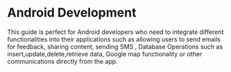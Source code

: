 # Android Development

This guide is perfect for Android developers who need to integrate different functionalities into 
their applications such as allowing users to send emails for feedback, sharing content, sending SMS , 
Database Operations such as insert,update,delete,retrieve data, Google map functionality 
or other communications directly from the app.
